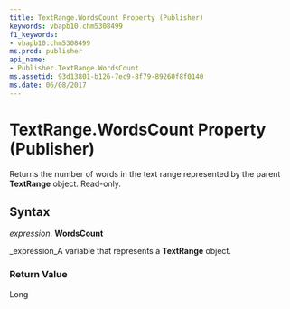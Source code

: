 ```yaml
---
title: TextRange.WordsCount Property (Publisher)
keywords: vbapb10.chm5308499
f1_keywords:
- vbapb10.chm5308499
ms.prod: publisher
api_name:
- Publisher.TextRange.WordsCount
ms.assetid: 93d13801-b126-7ec9-8f79-89260f8f0140
ms.date: 06/08/2017
---
```



# TextRange.WordsCount Property (Publisher)

Returns the number of words in the text range represented by the parent **TextRange** object. Read-only.


## Syntax

 _expression_. **WordsCount**

 _expression_A variable that represents a **TextRange** object.


### Return Value

Long


